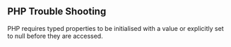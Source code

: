 ## PHP Trouble Shooting

PHP requires typed properties to be initialised with a value or explicitly set to null before they are accessed.
